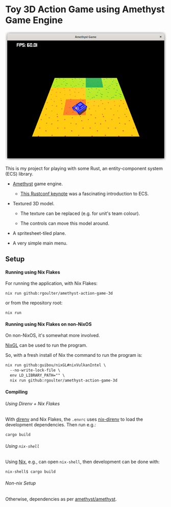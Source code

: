 # Toy 3D Action Game using Amethyst Game Engine

![](https://raw.githubusercontent.com/rgoulter/amethyst-action-game-3d/master/docs/screenshot.png)

This is my project for playing with some Rust, an entity-component system (ECS)
library.

- [Amethyst](https://amethyst.rs/) game engine.

  - [This Rustconf keynote](https://kyren.github.io/2018/09/14/rustconf-talk.html)
    was a fascinating introduction to ECS.

- Textured 3D model.

  - The texture can be replaced (e.g. for unit's team colour).

  - The controls can move this model around.

- A spritesheet-tiled plane.

- A very simple main menu.

## Setup

#### Running using Nix Flakes

For running the application, with Nix Flakes:

```
nix run github:rgoulter/amethyst-action-game-3d
```

or from the repository root:

```
nix run
```

#### Running using Nix Flakes on non-NixOS

On non-NixOS, it's somewhat more involved.

[NixGL](https://github.com/guibou/nixGL) can be used to run the program.

So, with a fresh install of Nix the command to run the program is:

```
nix run github:guibou/nixGL#nixVulkanIntel \
  --no-write-lock-file \
  env LD_LIBRARY_PATH="" \
  nix run github:rgoulter/amethyst-action-game-3d
```

#### Compiling

###### Using Direnv + Nix Flakes

With [direnv](https://direnv.net/) and Nix Flakes, the `.envrc` uses
[nix-direnv](https://github.com/nix-community/nix-direnv/) to load
the development dependencies. Then run e.g.:

```
cargo build
```

###### Using `nix-shell`

Using [Nix](https://nixos.org/), e.g., can open `nix-shell`, then
development can be done with:

```
nix-shell$ cargo build
```

###### Non-nix Setup

Otherwise, dependencies as per
[amethyst/amethyst](https://github.com/amethyst/amethyst#dependencies).

